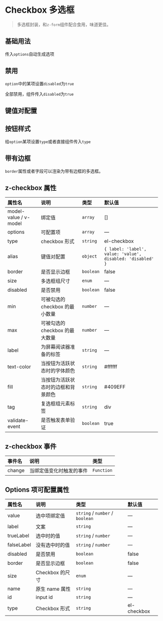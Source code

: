 # Checkbox 多选框

> 多选框封装，和`z-form`组件配合食用，味道更佳。

## 基础用法

传入`options`自动生成选项

<preview path="../demo/checkbox/normal.vue" />

## 禁用

`option`中的某项设置`disabled`为`true`

<preview path="../demo/checkbox/disabled.vue" />

全部禁用，组件传入`disabled`为`true`

<preview path="../demo/checkbox/disabled-all.vue" />

## 键值对配置

<preview path="../demo/checkbox/kv.vue" />

## 按钮样式

给`option`某项设置`type`或者直接组件传入`type`

<preview path="../demo/checkbox/style.vue" />

## 带有边框

`border`属性或者字段可以渲染为带有边框的多选框。

<preview path="../demo/checkbox/border.vue" />

## z-checkbox 属性

| 属性名                | 说明                               | 类型      | 默认值  |
| :-------------------- | :--------------------------------- | :-------- | :------ |
| model-value / v-model | 绑定值                             | `array`  | []      |
| options | 可配置项                                   | `array` | —       |
| type | checkbox 形式                                   | `string` | el-checkbox       |
| alias | 键值对配置                                   | `object` | `{ label: 'label', value: 'value', disabled: 'disabled' }`       |
| border | 是否显示边框                                   | `boolean` | false       |
| size                  | 多选框组尺寸                       | `enum`    | —       |
| disabled              | 是否禁用                           | `boolean` | false   |
| min                   | 可被勾选的 checkbox 的最小数量     | `number`  | —       |
| max                   | 可被勾选的 checkbox 的最大数量     | `number`  | —       |
| label                 | 为屏幕阅读器准备的标签             | `string`  | —       |
| text-color            | 当按钮为活跃状态时的字体颜色       | `string`  | #ffffff |
| fill                  | 当按钮为活跃状态时的边框和背景颜色 | `string`  | #409EFF |
| tag                   | 复选框组元素标签                   | `string`  | div     |
| validate-event        | 是否触发表单验证                   | `boolean` | true    |

## z-checkbox 事件

| 事件名 | 说明                     | 类型       |
| :----- | :----------------------- | :--------- |
| change | 当绑定值变化时触发的事件 | `Function` |

## Options 项可配置属性

| 属性名                | 说明                                                         | 类型                                       | 默认值 |
| :-------------------- | :----------------------------------------------------------- | :----------------------------------------- | :----- |
| value | 选中项绑定值                                                 | `string` / `number` / `boolean`            | —      |
| label                 | 文案 | `string` | —      |
| trueLabel            | 选中时的值                                                   | `string` / `number`                        | —      |
| falseLabel           | 没有选中时的值                                               | `string` / `number`                        | —      |
| disabled              | 是否禁用                                                     | `boolean`                                  | false  |
| border                | 是否显示边框                                                 | `boolean`                                  | false  |
| size                  | Checkbox 的尺寸                                              | `enum`                                     | —      |
| name                  | 原生 name 属性                                               | `string`                                   | —      |
| id                    | input id                                                     | `string`                                   | —      |
| type                    | Checkbox 形式                                                     | `string`                                   | el-checkbox      |
